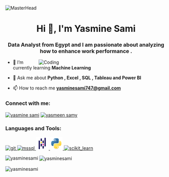 ![MasterHead](https://th.bing.com/th/id/R.60691dbc9e7de7390b93ea5284177459?rik=lHDNo7JagpFtFQ&pid=ImgRaw&r=0)
<h1 align="center">Hi 👋, I'm Yasmine Sami</h1>
<h3 align="center">Data Analyst from Egypt and I am passionate about analyzing how to enhance work performance .</h3>
<img align="right" alt="Coding" width="400" src="https://cdn-images-1.medium.com/v2/resize:fit:1600/1*A5mRQbs04WyJsnqGMJKhCg.gif">

- 🌱 I’m currently learning **Machine Learning**

- 💬 Ask me about **Python , Excel , SQL , Tableau and Power BI**

- 📫 How to reach me **yasminesami747@gmail.com**

<h3 align="left">Connect with me:</h3>
<p align="left">
<a href="https://linkedin.com/in/yasmine sami" target="blank"><img align="center" src="https://raw.githubusercontent.com/rahuldkjain/github-profile-readme-generator/master/src/images/icons/Social/linked-in-alt.svg" alt="yasmine sami" height="30" width="40" /></a>
<a href="https://fb.com/yasmeen samy" target="blank"><img align="center" src="https://raw.githubusercontent.com/rahuldkjain/github-profile-readme-generator/master/src/images/icons/Social/facebook.svg" alt="yasmeen samy" height="30" width="40" /></a>
</p>

<h3 align="left">Languages and Tools:</h3>
<p align="left"> <a href="https://git-scm.com/" target="_blank" rel="noreferrer"> <img src="https://www.vectorlogo.zone/logos/git-scm/git-scm-icon.svg" alt="git" width="40" height="40"/> </a> <a href="https://www.microsoft.com/en-us/sql-server" target="_blank" rel="noreferrer"> <img src="https://www.svgrepo.com/show/303229/microsoft-sql-server-logo.svg" alt="mssql" width="40" height="40"/> </a> <a href="https://pandas.pydata.org/" target="_blank" rel="noreferrer"> <img src="https://raw.githubusercontent.com/devicons/devicon/2ae2a900d2f041da66e950e4d48052658d850630/icons/pandas/pandas-original.svg" alt="pandas" width="40" height="40"/> </a> <a href="https://www.python.org" target="_blank" rel="noreferrer"> <img src="https://raw.githubusercontent.com/devicons/devicon/master/icons/python/python-original.svg" alt="python" width="40" height="40"/> </a> <a href="https://scikit-learn.org/" target="_blank" rel="noreferrer"> <img src="https://upload.wikimedia.org/wikipedia/commons/0/05/Scikit_learn_logo_small.svg" alt="scikit_learn" width="40" height="40"/> </a> </p>

<p><img align="left" src="https://github-readme-stats.vercel.app/api/top-langs?username=yasminesami&show_icons=true&locale=en&layout=compact" alt="yasminesami" /></p>

<p>&nbsp;<img align="center" src="https://github-readme-stats.vercel.app/api?username=yasminesami&show_icons=true&locale=en" alt="yasminesami" /></p>

<p><img align="center" src="https://github-readme-streak-stats.herokuapp.com/?user=yasminesami&" alt="yasminesami" /></p>

